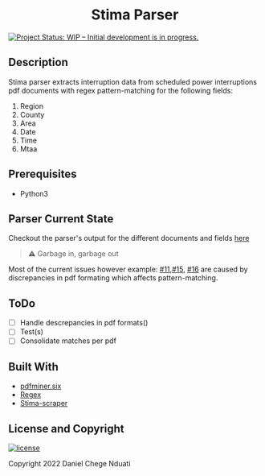<h1 align="center"><b>Stima Parser</b></h1>

[![Project Status: WIP – Initial development is in progress.](https://www.repostatus.org/badges/latest/wip.svg)]()

## <b>Description</b>
Stima parser extracts interruption data from scheduled power interruptions pdf documents with regex pattern-matching for the following fields:

1. Region
2. County
3. Area
4. Date
5. Time
6. Mtaa

## <b>Prerequisites</b>
- Python3

## <b>Parser Current State</b>
Checkout the parser's output for the different documents and fields [here](https://github.com/DanNduati/Stima_parser/blob/bad94458b71b369118226b3b2da673462e3ee50f/parser_output)

> :warning: Garbage in, garbage out

Most of the current issues however example: [#11](https://github.com/DanNduati/Stima_parser/issues/11),[#15](https://github.com/DanNduati/Stima_parser/issues/15), [#16](https://github.com/DanNduati/Stima_parser/issues/16) are caused by discrepancies in pdf formating which affects pattern-matching.

## ToDo
- [ ] Handle descrepancies in pdf formats()
- [ ] Test(s)
- [ ] Consolidate matches per pdf

## Built With
- [pdfminer.six](https://github.com/pdfminer/pdfminer.six)
- [Regex](https://docs.python.org/3/library/re.html)
- [Stima-scraper](https://github.com/DanNduati/Stima_scraper)

## <b>License and Copyright</b>
[![license](https://img.shields.io/github/license/mashape/apistatus.svg?style=for-the-badge)](LICENSE)

Copyright 2022 Daniel Chege Nduati